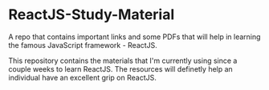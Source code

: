 # ReactJS-Study-Material
A repo that contains important links and some PDFs that will help in learning the famous JavaScript framework - ReactJS.

This repository contains the materials that I'm currently using since a couple weeks to learn ReactJS. The resources will definetly help an individual have an excellent grip on ReactJS.
